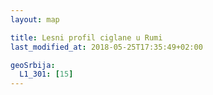 ```yaml
---
layout: map

title: Lesni profil ciglane u Rumi
last_modified_at: 2018-05-25T17:35:49+02:00

geoSrbija:
  L1_301: [15]
---
```

